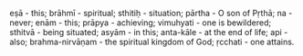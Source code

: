 eṣā - this; brāhmī - spiritual; sthitiḥ - situation; pārtha - O son of Pṛthā; na - never; enām - this; prāpya - achieving; vimuhyati - one is bewildered; sthitvā - being situated; asyām - in this; anta-kāle - at the end of life; api - also; brahma-nirvāṇam - the spiritual kingdom of God; ṛcchati - one attains.